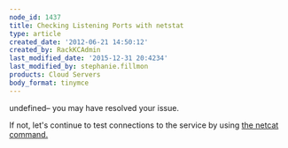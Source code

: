 ```yaml
---
node_id: 1437
title: Checking Listening Ports with netstat
type: article
created_date: '2012-06-21 14:50:12'
created_by: RackKCAdmin
last_modified_date: '2015-12-31 20:4234'
last_modified_by: stephanie.fillmon
products: Cloud Servers
body_format: tinymce
---
```


undefined&ndash; you may
have resolved your issue.

If not, let's continue to test connections to the service by using [the
netcat
command.](http://www.rackspace.com/knowledge_center/article/testing-network-services-with-netcat)

